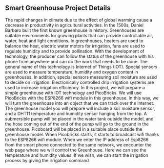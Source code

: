 ## Smart Greenhouse Project Details
The rapid changes in climate due to the effect of global warming cause a decrease in productivity in agricultural activities. In the 1500s, Daniel Barbaro built the first known greenhouse in history. Greenhouses are suitable environments for growing plants that can provide controllable air, water, heat and light conditions. In greenhouses, heaters are used to balance the heat, electric water motors for irrigation, fans are used to regulate humidity and to provide pollination. With the development of technology, the producer can follow the status of the greenhouse with his phone from anywhere and can do the work that needs to be done. The general name of this technology is Internet of Things (IOT). Special sensors are used to measure temperature, humidity and oxygen content in greenhouses. In addition, special sensors measuring soil moisture are used to decide on irrigation. Electronically controlled drip irrigation systems are used to increase irrigation efficiency. In this project, we will prepare a simple greenhouse with IOT technology and PicoBricks. We will use PicoBricks with the ESP8266 wifi module in this greenhouse. In this way, we will turn the greenhouse into an object that we can track over the Internet. 
The greenhouse model you will prepare will include a soil moisture sensor, and a DHT11 temperature and humidity sensor hanging from the top. A submersible pump will be placed in the water tank outside the model, and the hose coming out of the end of the pump will go to the ground in the greenhouse. Picoboard will be placed in a suitable place outside the greenhouse model. When Picobricks starts, it starts to broadcast wifi thanks to the ESP8266 wifi module. When we enter the IP address of Esp8266 from the smart phone connected to the same network, we encounter the web page where we will control the Greenhouse. Here we can see the temperature and humidity values. If we wish, we can start the irrigation process by giving the irrigation command
